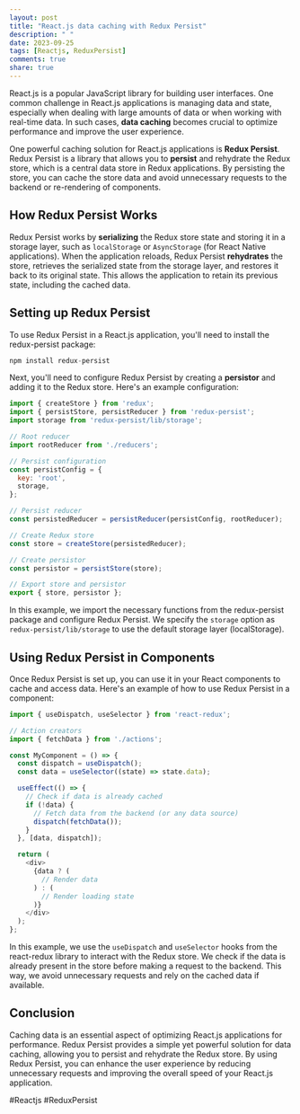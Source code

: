 ```yaml
---
layout: post
title: "React.js data caching with Redux Persist"
description: " "
date: 2023-09-25
tags: [Reactjs, ReduxPersist]
comments: true
share: true
---
```


React.js is a popular JavaScript library for building user interfaces. One common challenge in React.js applications is managing data and state, especially when dealing with large amounts of data or when working with real-time data. In such cases, **data caching** becomes crucial to optimize performance and improve the user experience.

One powerful caching solution for React.js applications is **Redux Persist**. Redux Persist is a library that allows you to **persist** and rehydrate the Redux store, which is a central data store in Redux applications. By persisting the store, you can cache the store data and avoid unnecessary requests to the backend or re-rendering of components.

## How Redux Persist Works

Redux Persist works by **serializing** the Redux store state and storing it in a storage layer, such as `localStorage` or `AsyncStorage` (for React Native applications). When the application reloads, Redux Persist **rehydrates** the store, retrieves the serialized state from the storage layer, and restores it back to its original state. This allows the application to retain its previous state, including the cached data.

## Setting up Redux Persist

To use Redux Persist in a React.js application, you'll need to install the redux-persist package:

```javascript
npm install redux-persist
```

Next, you'll need to configure Redux Persist by creating a **persistor** and adding it to the Redux store. Here's an example configuration:

```javascript
import { createStore } from 'redux';
import { persistStore, persistReducer } from 'redux-persist';
import storage from 'redux-persist/lib/storage';

// Root reducer
import rootReducer from './reducers';

// Persist configuration
const persistConfig = {
  key: 'root',
  storage,
};

// Persist reducer
const persistedReducer = persistReducer(persistConfig, rootReducer);

// Create Redux store
const store = createStore(persistedReducer);

// Create persistor
const persistor = persistStore(store);

// Export store and persistor
export { store, persistor };
```

In this example, we import the necessary functions from the redux-persist package and configure Redux Persist. We specify the `storage` option as `redux-persist/lib/storage` to use the default storage layer (localStorage).

## Using Redux Persist in Components

Once Redux Persist is set up, you can use it in your React components to cache and access data. Here's an example of how to use Redux Persist in a component:

```javascript
import { useDispatch, useSelector } from 'react-redux';

// Action creators
import { fetchData } from './actions';

const MyComponent = () => {
  const dispatch = useDispatch();
  const data = useSelector((state) => state.data);

  useEffect(() => {
    // Check if data is already cached
    if (!data) {
      // Fetch data from the backend (or any data source)
      dispatch(fetchData());
    }
  }, [data, dispatch]);

  return (
    <div>
      {data ? (
        // Render data
      ) : (
        // Render loading state
      )}
    </div>
  );
};
```

In this example, we use the `useDispatch` and `useSelector` hooks from the react-redux library to interact with the Redux store. We check if the data is already present in the store before making a request to the backend. This way, we avoid unnecessary requests and rely on the cached data if available.

## Conclusion

Caching data is an essential aspect of optimizing React.js applications for performance. Redux Persist provides a simple yet powerful solution for data caching, allowing you to persist and rehydrate the Redux store. By using Redux Persist, you can enhance the user experience by reducing unnecessary requests and improving the overall speed of your React.js application.

#Reactjs #ReduxPersist